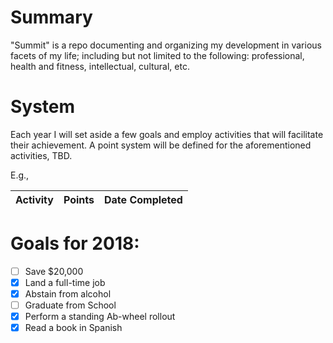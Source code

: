 # Summary
"Summit" is a repo documenting and organizing my development in various facets of my life; including but not limited to the following: professional, health and fitness, intellectual, cultural, etc.

# System
Each year I will set aside a few goals and employ activities that will facilitate their achievement. A point system will be defined for the aforementioned activities, TBD.

E.g.,

| Activity | Points | Date Completed |
|----------|--------|----------------|


# Goals for 2018:
- [ ] Save $20,000
- [X] Land a full-time job
- [X] Abstain from alcohol
- [ ] Graduate from School
- [X] Perform a standing Ab-wheel rollout
- [X] Read a book in Spanish
